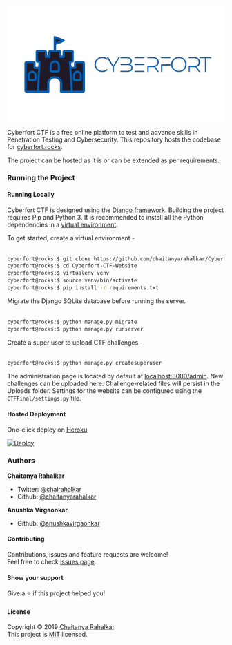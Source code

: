 ![Cyberfort CTF](logo.png)


Cyberfort CTF is a free online platform to test and advance skills in Penetration Testing and Cybersecurity. This repository hosts the codebase for [cyberfort.rocks](https://cyberfort.rocks). 

The project can be hosted as it is or can be extended as per requirements.


### Running the Project


#### Running Locally 
Cyberfort CTF is designed using the [Django framework](https://djangoproject.org). Building the project requires Pip and Python 3. It is recommended to install all the Python dependencies in a [virtual environment](https://pypi.org/project/virtualenv/). 

To get started, create a virtual environment - 

```bash

cyberfort@rocks:$ git clone https://github.com/chaitanyarahalkar/Cyberfort-CTF-Website
cyberfort@rocks:$ cd Cyberfort-CTF-Website
cyberfort@rocks:$ virtualenv venv
cyberfort@rocks:$ source venv/bin/activate 
cyberfort@rocks:$ pip install -r requirements.txt

```

Migrate the Django SQLite database before running the server. 

```bash

cyberfort@rocks:$ python manage.py migrate 
cyberfort@rocks:$ python manage.py runserver

```

Create a super user to upload CTF challenges - 

```bash

cyberfort@rocks:$ python manage.py createsuperuser

```
The administration page is located by default at [localhost:8000/admin](http://localhost:8000/admin). New challenges can be uploaded here. Challenge-related files will persist in the Uploads folder. Settings for the website can be configured using the ```CTFFinal/settings.py``` file.


#### Hosted Deployment 
One-click deploy on [Heroku](https://heroku.com)

[![Deploy](https://www.herokucdn.com/deploy/button.svg)](https://heroku.com/deploy)


### Authors

 **Chaitanya Rahalkar**

* Twitter: [@chairahalkar](https://twitter.com/chairahalkar)
* Github: [@chaitanyarahalkar](https://github.com/chaitanyarahalkar)

 **Anushka Virgaonkar**

* Github: [@anushkavirgaonkar](https://github.com/anushkavirgaonkar)

#### Contributing

Contributions, issues and feature requests are welcome!<br />Feel free to check [issues page](https://github.com/chaitanyarahalkar/Cyberfort-CTF-Website/issues).

#### Show your support

Give a ⭐️ if this project helped you!

#### License

Copyright © 2019 [Chaitanya Rahalkar](https://github.com/chaitanyarahalkar).<br />
This project is [MIT](https://github.com/chaitanyarahalkar/Cyberfort-CTF-Website/blob/master/LICENSE) licensed.







